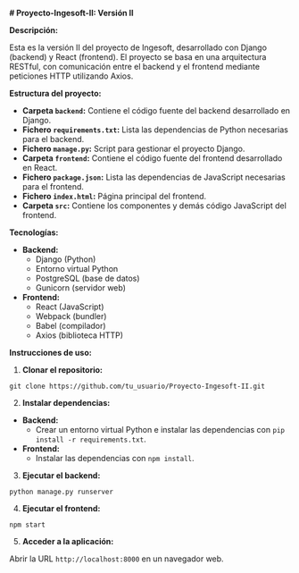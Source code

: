 **# Proyecto-Ingesoft-II: Versión II**

**Descripción:**

Esta es la versión II del proyecto de Ingesoft, desarrollado con Django (backend) y React (frontend). El proyecto se basa en una arquitectura RESTful, con comunicación entre el backend y el frontend mediante peticiones HTTP utilizando Axios.

**Estructura del proyecto:**

* **Carpeta `backend`:** Contiene el código fuente del backend desarrollado en Django.
* **Fichero `requirements.txt`:** Lista las dependencias de Python necesarias para el backend.
* **Fichero `manage.py`:** Script para gestionar el proyecto Django.
* **Carpeta `frontend`:** Contiene el código fuente del frontend desarrollado en React.
* **Fichero `package.json`:** Lista las dependencias de JavaScript necesarias para el frontend.
* **Fichero `index.html`:** Página principal del frontend.
* **Carpeta `src`:** Contiene los componentes y demás código JavaScript del frontend.

**Tecnologías:**

* **Backend:**
    * Django (Python)
    * Entorno virtual Python
    * PostgreSQL (base de datos)
    * Gunicorn (servidor web)
* **Frontend:**
    * React (JavaScript)
    * Webpack (bundler)
    * Babel (compilador)
    * Axios (biblioteca HTTP)

**Instrucciones de uso:**

1. **Clonar el repositorio:**

```
git clone https://github.com/tu_usuario/Proyecto-Ingesoft-II.git
```

2. **Instalar dependencias:**

* **Backend:**
    * Crear un entorno virtual Python e instalar las dependencias con `pip install -r requirements.txt`.
* **Frontend:**
    * Instalar las dependencias con `npm install`.

3. **Ejecutar el backend:**

```
python manage.py runserver
```

4. **Ejecutar el frontend:**

```
npm start
```

5. **Acceder a la aplicación:**

Abrir la URL `http://localhost:8000` en un navegador web.

